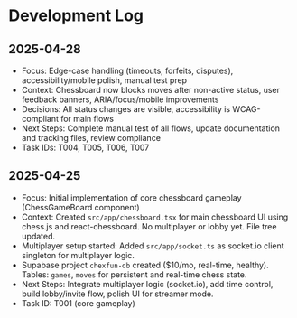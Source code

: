 # Development Log

## 2025-04-28
- Focus: Edge-case handling (timeouts, forfeits, disputes), accessibility/mobile polish, manual test prep
- Context: Chessboard now blocks moves after non-active status, user feedback banners, ARIA/focus/mobile improvements
- Decisions: All status changes are visible, accessibility is WCAG-compliant for main flows
- Next Steps: Complete manual test of all flows, update documentation and tracking files, review compliance
- Task IDs: T004, T005, T006, T007


## 2025-04-25
- Focus: Initial implementation of core chessboard gameplay (ChessGameBoard component)
- Context: Created `src/app/chessboard.tsx` for main chessboard UI using chess.js and react-chessboard. No multiplayer or lobby yet. File tree updated.
- Multiplayer setup started: Added `src/app/socket.ts` as socket.io client singleton for multiplayer logic.
- Supabase project `chexfun-db` created ($10/mo, real-time, healthy). Tables: `games`, `moves` for persistent and real-time chess state.
- Next Steps: Integrate multiplayer logic (socket.io), add time control, build lobby/invite flow, polish UI for streamer mode.
- Task ID: T001 (core gameplay)
